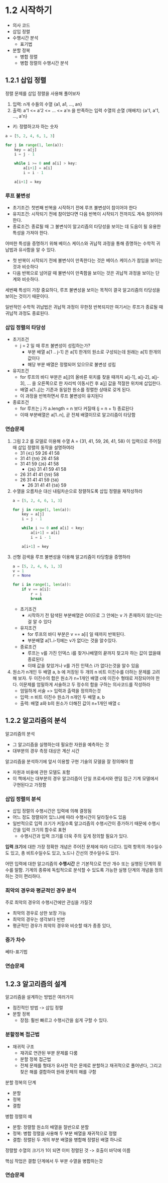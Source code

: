 # 1.2 시작하기

* 의사 코드
* 삽입 정렬
* 수행시간 분석
  * 표기법
* 분할 정복
  * 병합 정렬
  * 병합 정렬의 수행시간 분석

## 1.2.1 삽입 정렬

정렬 문제를 삽입 정렬을 사용해 풀어보자

1. 입력: n개 수들의 수열 {a1, a1, ..., an}
2. 출력: a'1 <= a'2 <= ... <= a'n 을 만족하는 입력 수열의 순열 (재배치) {a'1, a'1, ..., a'n}

- 키: 정렬하고자 하는 숫자

```python
a = [5, 2, 4, 6, 1, 3]

for j in range(1, len(a)):
    key = a[j]
    i = j - 1

    while i >= 0 and a[i] > key:
        a[i+1] = a[i]
        i = i - 1

    a[i+1] = key
```

### 루프 불변성
- 초기조건: 첫번째 반복을 시작하기 전에 루프 불변성이 참이어야 한다
- 유지조건: 시작되기 전에 참이었다면 다음 반복이 시작되기 전까지도 계속 참이어야 한다.
- 종료조건: 종료될 때 그 불변식이 알고리즘의 타당성을 보이는 데 도음이 될 유용한 특성을 가져야 한다.

어떠한 특성을 증명하기 위해 베이스 케이스와 귀납적 과정을 통해 증명하는 수학적 귀납법과 유사함을 알 수 있다. 
- 첫 반복이 시작되기 전에 불변식이 만족한다는 것은 베이스 케이스가 참임을 보이는것과 비슷하다
- 다음 반복으로 넘어갈 때 불변식이 만족함을 보이는 것은 귀납적 과정을 보이는 단계와 비슷하다.

세번째 특성이 가장 중요하다, 루프 불변성을 보이는 목적이 결국 알고리즘의 타당성을 보이는 것이기 때문이다.

일반적인 수학적 귀납법은 귀납적 과정이 무한정 반복되지만 여기서는 루프가 종료될 때 귀납적 과정도 종료된다.

### 삽입 정렬의 타당성

- 초기조건
  - j = 2 일 때 루프 불변성이 성립하는가?
    - 부분 배열 a[1 .. j-1] 은 a[1] 한개의 원소로 구성되는데 원래는 a[1] 한개의 값이다
    - 해당 부분 배열은 정렬되어 있으므로 불변성 성립
- 유지조건
  - for 루프의 바디 부분은 a[j]의 올바른 위치를 찾을 때까지 a[j-1], a[j-2], a[j-3], ... 을 오른쪽으로 한 자리씩 이동시킨 후 a[j] 값을 적절한 위치에 삽입한다.
  - 배열 a[1..j]는 기존과 동일한 원소를 정렬한 상태로 갖게 된다.
  - 이 과정을 반복하면서 루프 불변성이 유지된다
- 종료조건
  - for 루프는 j 가 a.length = n 보다 커질때 (j = n + 1) 종료된다
  - 이때 부분배열은 a[1..n], 곧 전체 배열이므로 알고리즘이 타당함

### 연습문제

1. 그림 2.2 를 모델로 이용해 수열 A = {31, 41, 59, 26, 41, 58} 이 입력으로 주어질 때 삽입 정렬의 동작을 설명하여라
    - 31 {`41`} 59 26 41 58
    - 31 41 {`59`} 26 41 58
    - 31 41 59 {`26`} 41 58
      - {`26`} 31 41 59 41 58
    - 26 31 41 41 {`59`} 58
    - 26 31 41 41 59 {`58`}
      - 26 31 41 41 {`58`} 59  
1. 수열을 오름차순 대신 내림차순으로 정렬하도록 삽입 정렬을 재작성하라
    ```python
    a = [5, 2, 4, 6, 1, 3]

    for j in range(1, len(a)):
        key = a[j]
        i = j - 1

        while i >= 0 and a[i] < key:
            a[i+1] = a[i]
            i = i - 1

        a[i+1] = key
    ```
2. 선형 검색을 루프 불변성을 이용해 알고리즘이 타당함을 증명하라
    ```python
    a = [5, 2, 4, 6, 1, 3]
    v = 1
    r = None

    for i in range(1, len(a)):
        if v == a[i]:
            r = i
            break
    ```
    - 초기조건
      - 시작하기 전 탐색된 부분배열은 0이므로 그 안에는 v 가 존재하지 않는다는걸 알 수 있다
    - 유지조건
      - for 루프의 바디 부분은 v == a[i] 일 때까지 반복된다.
      - 부분배열 a[1..i-1]에는 v가 없다는 것을 알수있다.
    - 종료조건
      - 루프는 v를 가진 인덱스 i를 찾거나배열의 끝까지 찾고자 하는 값이 없을떄 종료된다
      - 이때 값을 찾았거나 v를 가진 인덱스 i가 없다는것을 알수 있음
3. 원소가 n개인 두 배열 a, b 에 저장된 두 개의 n 비트 이진수를 더하는 문제를 고려해 보자. 두 이진수의 합은 원소가 n+1개인 배열 c에 이진수 형태로 저장되어야 한다. 이문제를 엄밀하게 서술하고 두 정수의 합을 구하는 의사코드를 작성하라
    - 엄밀하게 서술 => 입력과 출력을 정의하는것
    - 입력: n 비트 이진수 원소가 n개인 두 배열 a, b
    - 출력: 배열 a와 b의 원소가 더해진 값이 n+1개인 배열 c


## 1.2.2 알고리즘의 분석

알고리즘의 분석
- 그 알고리즘을 실행하는데 필요한 자원을 예측하는 것
- 대부분의 경우 측정 대상은 계산 시간

알고리즘을 분석하기에 앞서 이용할 구현 기술의 모델을 잘 정의해야 함
- 자원과 비용에 관한 모델도 포함
- 이 책에서는 대부분의 경우 알고리즘이 단일 프로세서와 랜덤 접근 기계 모델에서 구현된다고 가정함

### 삽입 정렬의 분석

- 삽입 정렬의 수행시간은 입력에 의해 결정됨
- 어느 정도 정렬되어 있느냐에 따라 수행시간이 달라질수도 있음
- 일반적으로 입력 크기가 커질수록 알고리즘의 수행시간이 증가하기 때문에 수행시간을 입력 크기의 함수로 표현
  - 수행시간과 입력 크기를 더욱 주의 깊게 정의할 필요가 있다.

**입력 크기**에 대한 가장 정확한 개념은 주어진 문제에 따라 다르다. 입력 항목의 개수일수도 있고, 총 비트수일수도 있고, 노드나 간선의 갯수일수도 있다.

어떤 입력에 대한 알고리즘의 **수행시간** 은 기본적으로 연산 개수 또는 실행된 단계의 횟수를 말함. 기계의 종류에 독립적으로 분석할 수 있도록 가능한 실행 단계의 개념을 정의하는 것이 편리하다.

### 최악의 경우와 평균적인 경우 분석

주로 최악의 경우의 수행시간에만 관심을 가질것
- 최악의 경우로 상한 보장 가능
- 최악의 경우는 생각보다 빈번
- 평균적인 경우가 최악의 경우와 비슷할 때가 종종 있다,

### 증가 차수

쎄타-표기법

### 연습문제

## 1.2.3 알고리즘의 설계

알고리즘을 설계하는 방법은 여러가지
* 점진적인 방법 -> 삽입 정렬
* 분할 정복
  * 장점: 훨씬 빠르고 수행시간을 쉽게 구할 수 있다.

### 분할정복 접근법

* 재귀적 구조
  * 재귀로 연관된 부분 문제를 다룸
  * 분할 정복 접근법
  * 전체 문제를 형태가 유사한 작은 문제로 분할하고 재귀적으로 풀어낸다, 그리고 찾은 해를 결합하여 원래 문제의 해를 구함

분할 정복의 단계
* 분할
* 정복
* 결합

병합 정렬의 예
* 분할: 정렬할 원소의 배열을 절반으로 분할
* 정복: 병합 정렬을 사용해 두 부분 배열을 재귀적으로 정렬
* 결합: 정렬된 두 개의 부분 배열을 병합해 정렬된 배열 하나로

정렬할 수열의 크기가 1이 되면 이미 정렬된 것 -> 호출이 바닥에 이름

핵심 작업은 결합 단계에서 두 부분 수열을 병합하는것

### 연습문제
